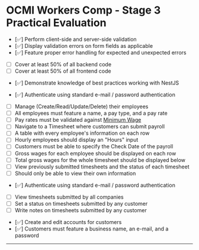 # OCMI Workers Comp - Stage 3 Practical Evaluation

- [✅] Perform client-side and server-side validation
- [✅] Display validation errors on form fields as applicable
- [✅] Feature proper error handling for expected and unexpected errors
- [ ] Cover at least 50% of all backend code
- [ ] Cover at least 50% of all frontend code
- [✅] Demonstrate knowledge of best practices working with NestJS

- [✅] Authenticate using standard e-mail / password authentication
- [ ] Manage (Create/Read/Update/Delete) their employees
- [ ] All employees must feature a name, a pay type, and a pay rate
- [ ] Pay rates must be validated against [Minimum Wage](#Minimum-Wage)
- [ ] Navigate to a Timesheet where customers can submit payroll
- [ ] A table with every employee's information on each row
- [ ] Hourly employees should display an "Hours" input
- [ ] Customers must be able to specify the Check Date of the payroll
- [ ] Gross wages for each employee should be displayed on each row
- [ ] Total gross wages for the whole timesheet should be displayed below
- [ ] View previously submitted timesheets and the status of each timesheet
- [ ] Should only be able to view their own information

- [✅] Authenticate using standard e-mail / password authentication
- [ ] View timesheets submitted by all companies
- [ ] Set a status on timesheets submitted by any customer
- [ ] Write notes on timesheets submitted by any customer
- [✅] Create and edit accounts for customers
- [✅] Customers must feature a business name, an e-mail, and a password

___

